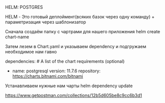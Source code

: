 HELM: POSTGRES

HELM - Это готовый деплоймент(всяких базок через одну команду) + параметризация через шаблонизатор

Сначала создаём папку с чартрами для нашего приложения
helm create chart-name

Затем лезем в Chart.yaml и указываем dependency и подгружаем необходимое нам гавно

dependencies: # A list of the chart requirements (optional)
  - name: postgresql
    version: 11.7.6
    repository: https://charts.bitnami.com/bitnami

Устанавливаем нужные нам чарты
helm dependency update


https://www.getpostman.com/collections/12b5d605be8c9cc6b3d1
